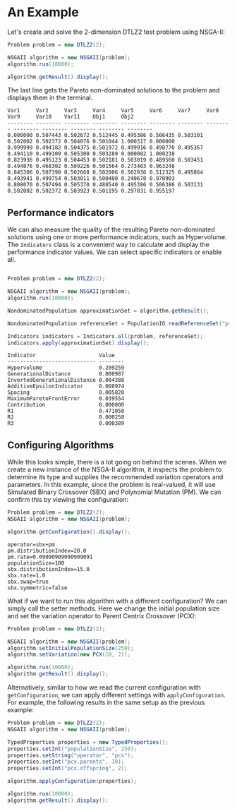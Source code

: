 # An Example

Let's create and solve the 2-dimension DTLZ2 test problem using NSGA-II:

<!-- java:examples/Example1.java [29:34] -->

```java
Problem problem = new DTLZ2(2);

NSGAII algorithm = new NSGAII(problem);
algorithm.run(10000);

algorithm.getResult().display();
```

The last line gets the Pareto non-dominated solutions to the problem and displays them in the terminal.

<!-- output:examples/Example1.java [:7] -->

```
Var1     Var2     Var3     Var4     Var5     Var6     Var7     Var8     Var9     Var10    Var11    Obj1     Obj2     
-------- -------- -------- -------- -------- -------- -------- -------- -------- -------- -------- -------- -------- 
0.000000 0.507443 0.502672 0.512445 0.495386 0.506435 0.503101 0.502002 0.502372 0.504076 0.501044 1.000317 0.000000 
0.999999 0.494182 0.504375 0.501972 0.499916 0.490770 0.495367 0.494110 0.499109 0.505300 0.503289 0.000002 1.000238 
0.823936 0.495123 0.504453 0.502181 0.503019 0.489560 0.503451 0.494876 0.468302 0.509226 0.501564 0.273403 0.963248 
0.845306 0.507390 0.502668 0.502006 0.502936 0.512325 0.495864 0.493941 0.499754 0.503011 0.500400 0.240678 0.970903 
0.808070 0.507494 0.505370 0.488540 0.495386 0.506386 0.503131 0.502002 0.502372 0.503923 0.501195 0.297031 0.955197 
```

## Performance indicators

We can also measure the quality of the resulting Pareto non-dominated solutions using one or more performance
indicators, such as Hypervolume.  The `Indicators` class is a convenient way to calculate and display the
performance indicator values.  We can select specific indicators or enable all.

<!-- java:examples/Example2.java [36:48] -->

```java

Problem problem = new DTLZ2(2);

NSGAII algorithm = new NSGAII(problem);
algorithm.run(10000);

NondominatedPopulation approximationSet = algorithm.getResult();

NondominatedPopulation referenceSet = PopulationIO.readReferenceSet("pf/DTLZ2.2D.pf");

Indicators indicators = Indicators.all(problem, referenceSet);
indicators.apply(approximationSet).display();
```

<!-- output:examples/Example2.java -->

```
Indicator                    Value    
---------------------------- -------- 
Hypervolume                  0.209259 
GenerationalDistance         0.000987 
InvertedGenerationalDistance 0.004388 
AdditiveEpsilonIndicator     0.008974 
Spacing                      0.005820 
MaximumParetoFrontError      0.039554 
Contribution                 0.000000 
R1                           0.471058 
R2                           0.000258 
R3                           0.000389 
```

## Configuring Algorithms

While this looks simple, there is a lot going on behind the scenes.  When we create a new instance of the NSGA-II algorithm, it 
inspects the problem to determine its type and supplies the recommended variation operators and parameters.  In this example,
since the problem is real-valued, it will use Simulated Binary Crossover (SBX) and Polynomial Mutation (PM).  We can confirm
this by viewing the configuration:

<!-- java:examples/org/moeaframework/examples/configuration/GetConfigurationExample.java [32:35] -->

```java
Problem problem = new DTLZ2(2);
NSGAII algorithm = new NSGAII(problem);

algorithm.getConfiguration().display();
```

```
operator=sbx+pm
pm.distributionIndex=20.0
pm.rate=0.09090909090909091
populationSize=100
sbx.distributionIndex=15.0
sbx.rate=1.0
sbx.swap=true
sbx.symmetric=false
```

What if we want to run this algorithm with a different configuration?  We can simply call the setter methods.
Here we change the initial population size and set the variation operator to Parent Centrix Crossover (PCX):

<!-- java:examples/org/moeaframework/examples/configuration/SetConfigurationExample.java [33:40] -->

```java
Problem problem = new DTLZ2(2);

NSGAII algorithm = new NSGAII(problem);
algorithm.setInitialPopulationSize(250);
algorithm.setVariation(new PCX(10, 2));

algorithm.run(10000);
algorithm.getResult().display();
```

Alternatively, similar to how we read the current configuration with `getConfiguration`, we can apply
different settings with `applyConfiguration`.  For example, the following results in the same setup
as the previous example:

<!-- java:examples/org/moeaframework/examples/configuration/ApplyConfigurationExample.java [34:46] -->

```java
Problem problem = new DTLZ2(2);
NSGAII algorithm = new NSGAII(problem);

TypedProperties properties = new TypedProperties();
properties.setInt("populationSize", 250);
properties.setString("operator", "pcx");
properties.setInt("pcx.parents", 10);
properties.setInt("pcx.offspring", 2);

algorithm.applyConfiguration(properties);

algorithm.run(10000);
algorithm.getResult().display();
```
